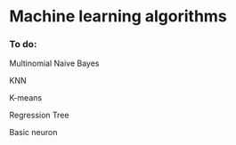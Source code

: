 # Machine learning algorithms


### To do:

Multinomial Naive Bayes


KNN


K-means

  
Regression Tree


Basic neuron
